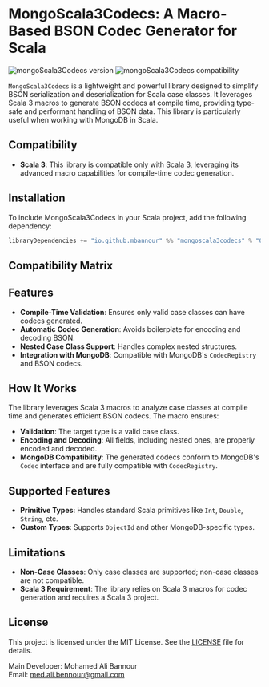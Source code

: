 # MongoScala3Codecs: A Macro-Based BSON Codec Generator for Scala

![mongoScala3Codecs version](https://img.shields.io/badge/mongoScala3Codecs-0.0.1-brightgreen)
![mongoScala3Codecs compatibility](https://img.shields.io/badge/Scala-3.0%2B-blue)

`MongoScala3Codecs` is a lightweight and powerful library designed to simplify BSON serialization and deserialization for Scala case classes. It leverages Scala 3 macros to generate BSON codecs at compile time, providing type-safe and performant handling of BSON data. This library is particularly useful when working with MongoDB in Scala.

## Compatibility

- **Scala 3**: This library is compatible only with Scala 3, leveraging its advanced macro capabilities for compile-time codec generation.

## Installation

To include MongoScala3Codecs in your Scala project, add the following dependency:

```scala
libraryDependencies += "io.github.mbannour" %% "mongoscala3codecs" % "0.0.1-M2"
```

## Compatibility Matrix

## Features
- **Compile-Time Validation**: Ensures only valid case classes can have codecs generated.
- **Automatic Codec Generation**: Avoids boilerplate for encoding and decoding BSON.
- **Nested Case Class Support**: Handles complex nested structures.
- **Integration with MongoDB**: Compatible with MongoDB's `CodecRegistry` and BSON codecs.


## How It Works

The library leverages Scala 3 macros to analyze case classes at compile time and generates efficient BSON codecs. The macro ensures:

- **Validation**: The target type is a valid case class.
- **Encoding and Decoding**: All fields, including nested ones, are properly encoded and decoded.
- **MongoDB Compatibility**: The generated codecs conform to MongoDB's `Codec` interface and are fully compatible with `CodecRegistry`.

## Supported Features

- **Primitive Types**: Handles standard Scala primitives like `Int`, `Double`, `String`, etc.
- **Custom Types**: Supports `ObjectId` and other MongoDB-specific types.


## Limitations

- **Non-Case Classes**: Only case classes are supported; non-case classes are not compatible.
- **Scala 3 Requirement**: The library relies on Scala 3 macros for codec generation and requires a Scala 3 project.

## License

This project is licensed under the MIT License. See the [LICENSE](./LICENSE) file for details.

Main Developer: Mohamed Ali Bannour  
Email: med.ali.bennour@gmail.com






